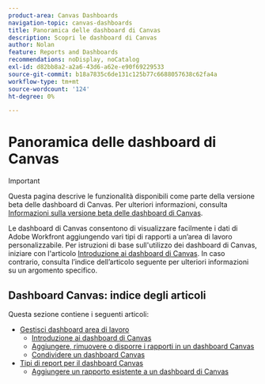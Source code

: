 ```yaml
---
product-area: Canvas Dashboards
navigation-topic: canvas-dashboards
title: Panoramica delle dashboard di Canvas
description: Scopri le dashboard di Canvas
author: Nolan
feature: Reports and Dashboards
recommendations: noDisplay, noCatalog
exl-id: d82bb8a2-a2a6-43d6-a62e-e90f69229533
source-git-commit: b18a7835c6de131c125b77c6688057638c62fa4a
workflow-type: tm+mt
source-wordcount: '124'
ht-degree: 0%

---
```


# Panoramica delle dashboard di Canvas

>[!IMPORTANT]
>
>Questa pagina descrive le funzionalità disponibili come parte della versione beta delle dashboard di Canvas. Per ulteriori informazioni, consulta [Informazioni sulla versione beta delle dashboard di Canvas](/help/quicksilver/product-announcements/betas/canvas-dashboards-beta/canvas-dashboards-beta-information.md).

Le dashboard di Canvas consentono di visualizzare facilmente i dati di Adobe Workfront aggiungendo vari tipi di rapporti a un’area di lavoro personalizzabile. Per istruzioni di base sull&#39;utilizzo dei dashboard di Canvas, iniziare con l&#39;articolo [Introduzione ai dashboard di Canvas](/help/quicksilver/reports-and-dashboards/canvas-dashboards/manage-canvas-dashboards/get-started-canvas-dashboards.md). In caso contrario, consulta l’indice dell’articolo seguente per ulteriori informazioni su un argomento specifico.

## Dashboard Canvas: indice degli articoli

Questa sezione contiene i seguenti articoli:

* [Gestisci dashboard area di lavoro](/help/quicksilver/reports-and-dashboards/canvas-dashboards/manage-canvas-dashboards/manage-canvas-dashboards.md)
   * [Introduzione ai dashboard di Canvas](/help/quicksilver/reports-and-dashboards/canvas-dashboards/manage-canvas-dashboards/get-started-canvas-dashboards.md)
   * [Aggiungere, rimuovere o disporre i rapporti in un dashboard Canvas](/help/quicksilver/reports-and-dashboards/canvas-dashboards/manage-canvas-dashboards/add-remove-arrange-reports.md)
   * [Condividere un dashboard Canvas](/help/quicksilver/reports-and-dashboards/canvas-dashboards/manage-canvas-dashboards/share-canvas-dashboard.md)
* [Tipi di report per il dashboard Canvas](/help/quicksilver/reports-and-dashboards/canvas-dashboards/report-types/report-types-overview.md)
   * [Aggiungere un rapporto esistente a un dashboard di Canvas](/help/quicksilver/reports-and-dashboards/canvas-dashboards/report-types/add-existing-report.md)
  <!--* [Build a KPI report in a Canvas Dashboard](/help/quicksilver/reports-and-dashboards/canvas-dashboards/report-types/build-kpi-report.md)
    * [Build a chart report in a Canvas Dashboard](/help/quicksilver/reports-and-dashboards/canvas-dashboards/report-types/build-chart-report.md)
    * [Build a table report in a Canvas Dashboard](/help/quicksilver/reports-and-dashboards/canvas-dashboards/report-types/build-table-report.md)
    * [Add a pending approvals report to a Canvas Dashboard](/help/quicksilver/reports-and-dashboards/canvas-dashboards/report-types/add-pending-approvals-report.md)-->

